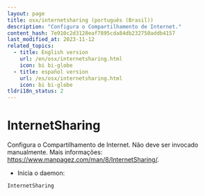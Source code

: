 ```yaml
---
layout: page
title: osx/internetsharing (português (Brasil))
description: "Configura o Compartilhamento de Internet."
content_hash: 7e910c2d3128eaf7895cda84db232750addb4157
last_modified_at: 2023-11-12
related_topics:
  - title: English version
    url: /en/osx/internetsharing.html
    icon: bi bi-globe
  - title: español version
    url: /es/osx/internetsharing.html
    icon: bi bi-globe
tldri18n_status: 2
---
```

# InternetSharing

Configura o Compartilhamento de Internet.
Não deve ser invocado manualmente.
Mais informações: <https://www.manpagez.com/man/8/InternetSharing/>.

- Inicia o daemon:

`InternetSharing`
